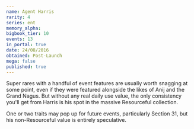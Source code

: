 ```yaml
---
name: Agent Harris
rarity: 4
series: ent
memory_alpha:
bigbook_tier: 10
events: 13
in_portal: true
date: 24/08/2016
obtained: Post-Launch
mega: false
published: true
---
```


Super rares with a handful of event features are usually worth snagging at some point, even if they were featured alongside the likes of Anij and the Grand Nagus. But without any real daily use value, the only consistency you'll get from Harris is his spot in the massive Resourceful collection.

One or two traits may pop up for future events, particularly Section 31, but his non-Resourceful value is entirely speculative.
